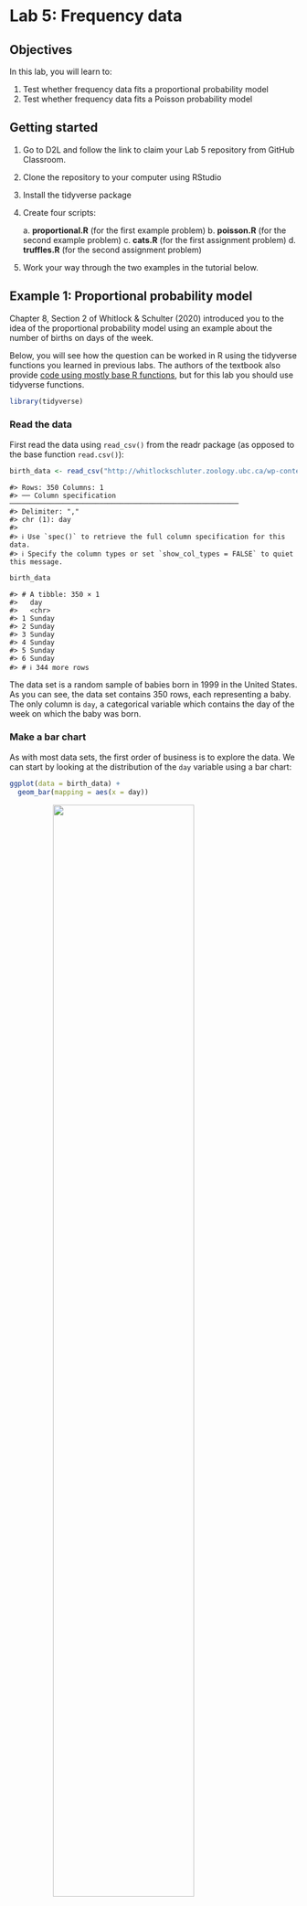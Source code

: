 # Lab 5: Frequency data

## Objectives

In this lab, you will learn to:

1.  Test whether frequency data fits a proportional probability model
2.  Test whether frequency data fits a Poisson probability model

## Getting started

1.  Go to D2L and follow the link to claim your Lab 5 repository from GitHub Classroom.

2.  Clone the repository to your computer using RStudio

3.  Install the tidyverse package

4.  Create four scripts:

    a.  **proportional.R** (for the first example problem)
    b.  **poisson.R** (for the second example problem)
    c.  **cats.R** (for the first assignment problem)
    d.  **truffles.R** (for the second assignment problem)

5.  Work your way through the two examples in the tutorial below.

## Example 1: Proportional probability model

Chapter 8, Section 2 of Whitlock & Schulter (2020) introduced you to the idea of the proportional probability model using an example about the number of births on days of the week.

Below, you will see how the question can be worked in R using the tidyverse functions you learned in previous labs. The authors of the textbook also provide [code using mostly base R functions](https://whitlockschluter3e.zoology.ubc.ca/RLabs/R_tutorial_Frequency_data.html), but for this lab you should use tidyverse functions.


```r
library(tidyverse)
```

### Read the data

First read the data using `read_csv()` from the readr package (as opposed to the base function `read.csv()`):


```r
birth_data <- read_csv("http://whitlockschluter.zoology.ubc.ca/wp-content/data/chapter08/chap08e1DayOfBirth.csv")
```

```
#> Rows: 350 Columns: 1
#> ── Column specification ────────────────────────────────────────────────────────
#> Delimiter: ","
#> chr (1): day
#> 
#> ℹ Use `spec()` to retrieve the full column specification for this data.
#> ℹ Specify the column types or set `show_col_types = FALSE` to quiet this message.
```

```r
birth_data
```

```
#> # A tibble: 350 × 1
#>   day   
#>   <chr> 
#> 1 Sunday
#> 2 Sunday
#> 3 Sunday
#> 4 Sunday
#> 5 Sunday
#> 6 Sunday
#> # ℹ 344 more rows
```

The data set is a random sample of babies born in 1999 in the United States. As you can see, the data set contains 350 rows, each representing a baby. The only column is `day`, a categorical variable which contains the day of the week on which the baby was born.

### Make a bar chart

As with most data sets, the first order of business is to explore the data. We can start by looking at the distribution of the `day` variable using a bar chart:


```r
ggplot(data = birth_data) +
  geom_bar(mapping = aes(x = day))
```

<img src="lab-5_files/figure-html/birth-day-bar-chart-1.png" width="70%" style="display: block; margin: auto;" />

### Fix the factor levels

When we read the data, R didn't know what kind of variable `day` was, so it played it conservatively and treated it as character (`chr`) data, which has no inherent order or enumerated list of possible values. When we plot the variable, ggplot simply puts them in alphabetical order.

What we need to do is change the `day` variable so that it is a factor (`fct`) data type with enumerated values in a particular order. The first step is to create a vector with the days of the week in the correct order:


```r
days_of_week <- c("Monday", "Tuesday", "Wednesday", "Thursday", 
                  "Friday", "Saturday", "Sunday")
days_of_week
```

```
#> [1] "Monday"    "Tuesday"   "Wednesday" "Thursday"  "Friday"    "Saturday" 
#> [7] "Sunday"
```

Then we can use `mutate()` to create a new variable using `factor()`, and use a little tidyverse magic from the forcats and stringr packages to shorten the day names for easier viewing. Let's call the new variable `day_fct` and `day_short`.


```r
birth_data <- 
  mutate(
    birth_data, 
    day_fct = factor(day, levels = days_of_week),
    day_short = fct_relabel(day_fct, str_sub, start = 1, end = 3)
  )
birth_data
```

```
#> # A tibble: 350 × 3
#>   day    day_fct day_short
#>   <chr>  <fct>   <fct>    
#> 1 Sunday Sunday  Sun      
#> 2 Sunday Sunday  Sun      
#> 3 Sunday Sunday  Sun      
#> 4 Sunday Sunday  Sun      
#> 5 Sunday Sunday  Sun      
#> 6 Sunday Sunday  Sun      
#> # ℹ 344 more rows
```

Notice the data types listed under the variable names. When you have a factor variable in your data set, you can find out what the levels are using the levels function.


```r
levels(birth_data$day_fct)
```

```
#> [1] "Monday"    "Tuesday"   "Wednesday" "Thursday"  "Friday"    "Saturday" 
#> [7] "Sunday"
```

```r
levels(birth_data$day_short)
```

```
#> [1] "Mon" "Tue" "Wed" "Thu" "Fri" "Sat" "Sun"
```

Changing character variables to factors is common in R when you are working with categorical data, so you should become familiar with the `factor()` function. To learn more about dealing with factors in R, see the chapter [Factors](https://r4ds.had.co.nz/factors.html) in *R for Data Science*. In the example above, abbreviating the week names was fun, but it's not something you are expected to learn and apply on your own.

### Make a better bar chart

Now we're ready to plot the data again. All we need to do is swap `x = day` with `x = day_short`.

This time, let's also change the y-axis label to "Frequency" and remove the x-axis label altogether as it's pretty obvious what it represents. To give it a little spice, we can set the fill color to MSUM red `"#a6192e"`.


```r
ggplot(data = birth_data) +
  geom_bar(mapping = aes(x = day_short), fill = "#a6192e") +
  labs(y = "Frequency", x = NULL)
```

<img src="lab-5_files/figure-html/birth-day-bar-chart-2-1.png" width="70%" style="display: block; margin: auto;" />

### Create a frequency table

The other common method of visualizing frequency data for a categorical variable is with a frequency table. This is quite easy with the `count()` function in the dplyr package.


```r
birth_freq_table <- count(birth_data, day_fct)
birth_freq_table
```

```
#> # A tibble: 7 × 2
#>   day_fct       n
#>   <fct>     <int>
#> 1 Monday       41
#> 2 Tuesday      63
#> 3 Wednesday    63
#> 4 Thursday     47
#> 5 Friday       56
#> 6 Saturday     47
#> # ℹ 1 more row
```

### $\chi^2$ goodness-of-fit test

The next step is to conduct a $\chi^2$ goodness-of-fit test, which can be done with the `chisq.test()` function. You can see how Whitlock & Schluter answer the question using base R functions [on the book website](https://whitlockschluter.zoology.ubc.ca/r-code/rcode08). Luckily, there is always a tidyverse way to do things. With some inspiration from [Tidy chi-square testing](http://ritsokiguess.site/docs/2018/04/12/tidy-chi-squared-testing/) by Ken on the *R, it's okay I guess* blog, here is one way to do it.

First, you need the observed frequencies:


```r
birth_freqs <- birth_freq_table$n
birth_freqs
```

```
#> [1] 41 63 63 47 56 47 33
```

Second, you need a vector of expected probabilities, which if you will recall from the example is:


```r
birth_probs <- c(52, 52, 52, 52, 53, 52, 52) / 365
birth_probs
```

```
#> [1] 0.1424658 0.1424658 0.1424658 0.1424658 0.1452055 0.1424658 0.1424658
```

Next, you conduct the $\chi^2$ goodness-of-fit test:


```r
chisq.test(x = birth_freqs, p = birth_probs)
```

```
#> 
#> 	Chi-squared test for given probabilities
#> 
#> data:  birth_freqs
#> X-squared = 15.057, df = 6, p-value = 0.01982
```

The final step is to interpret your results. If you were conducting this analysis by calculator, you might have calculated the test statistic yourself and looked up a critical value from a statistical table to compare it to.

In R, you can get the exact $P$-value quite easily, so all you need to do is compare the $P$-value to the $\alpha$-level of your choice, which in this case will be 0.05.

Thus, your interpretation would be:

> Because the $P$-value of 0.02 is less than the $\alpha$-level of 0.05, I reject the null hypothesis. Therefore, births do not fit a proportional model.

If you were writing a paper in APA format, you would write:

> The proportion of births differed by day of the week, $\chi^2(6,N=350)=15.057$ , $p=0.020$.

The number 350 comes from the sample size of the data set you used, and the 6 refers to the degrees of freedom.

## Example 2: Poisson probability model

Chapter 8, Section 5 of Whitlock & Schluter (2022) contained an example of using a $\chi^2$ goodness-of-fit test to tell whether extinctions occur randomly in the geologic record. The null distribution in this case was that the number of extinctions in 76 blocks of time showed a Poisson distribution.

As with the previous example, Whitlock & Schluter provide code to perform this analysis, using base R functions, [on the book website](https://whitlockschluter3e.zoology.ubc.ca/RLabs/R_tutorial_Frequency_data.html).

Here you can see how to approach this question in R using tidyverse functions.

### Read the data


```r
extinct_data <- read_csv("http://whitlockschluter.zoology.ubc.ca/wp-content/data/chapter08/chap08e6MassExtinctions.csv")
extinct_data
```

There are 76 time periods. The variable `numberOfExtinctions` gives the number of extinctions in that time period.

Before we go on, let's rename that unruly variable `numberOfExtinctions` so it matches our usual snake_case style:


```r
extinct_data <- 
  extinct_data %>% 
  rename(n_extinct = numberOfExtinctions)
```

### Bar Chart

Starting with the raw data, we can use `geom_bar()` to visualize the distribution of the `n_extinct` variable as a bar chart.


```r
ggplot(data = extinct_data) +
  geom_bar(mapping = aes(x = n_extinct), fill = "#a6192e") +
  labs(y = "Frequency", x = "Number of Extinctions")
```

<img src="lab-5_files/figure-html/extinct-bar-chart-1.png" width="70%" style="display: block; margin: auto;" />

### Frequency table

Create a frequency table using `count()`. This time, use the print function to force R to print all rows, not just the first 10 (the default for tibbles). `Inf` means infinity, so `n = Inf` means print all the rows.


```r
extinct_data %>% 
  count(n_extinct, name = "observed_freq") %>% 
  print(n = Inf)
```

```
#> # A tibble: 14 × 2
#>    n_extinct observed_freq
#>        <dbl>         <int>
#>  1         1            13
#>  2         2            15
#>  3         3            16
#>  4         4             7
#>  5         5            10
#>  6         6             4
#>  7         7             2
#>  8         8             1
#>  9         9             2
#> 10        10             1
#> 11        11             1
#> 12        14             1
#> 13        16             2
#> 14        20             1
```

Note that some numbers of extinctions are missing because no block of time had that number of extinctions. These include 0, 12, 13, 15, 17, 18, 19, and anything above 20.

Before we can continue, we should add these missing categories, which is fairly easy with the `complete()` function from tidyr.


```r
extinct_freq_table <-
  extinct_data %>% 
  count(n_extinct, name = "observed_freq") %>% 
  complete(
    n_extinct = 0:20, 
    fill = list(observed_freq = 0)
  ) %>% 
  print(n = Inf)
```

```
#> # A tibble: 21 × 2
#>    n_extinct observed_freq
#>        <dbl>         <int>
#>  1         0             0
#>  2         1            13
#>  3         2            15
#>  4         3            16
#>  5         4             7
#>  6         5            10
#>  7         6             4
#>  8         7             2
#>  9         8             1
#> 10         9             2
#> 11        10             1
#> 12        11             1
#> 13        12             0
#> 14        13             0
#> 15        14             1
#> 16        15             0
#> 17        16             2
#> 18        17             0
#> 19        18             0
#> 20        19             0
#> 21        20             1
```

`complete()` needs two arguments here. First, a vector of numbers containing all possible values of `n_extinct`. We could have done this with the `c()` function, for example `c(0, 1, …, 19, 20)`, but `0:20` is a shorthand for this.

The bit at the end, `fill = list(observed_freq = 0)`, tells R to put a zero for `observed_freq` whenever it adds a new row.

### Estimate the mean

There are a couple of ways to accomplish this:


```r
# tidyverse method
mean_extinct <-
  extinct_data %>% 
  summarize(mean = mean(n_extinct)) %>% 
  pull(mean)
mean_extinct
```

```
#> [1] 4.210526
```

```r
# dollar sign method
mean_extinct <- mean(extinct_data$n_extinct)
mean_extinct
```

```
#> [1] 4.210526
```

### Expected frequencies

Calculate the expected frequencies under the null distribution, a Poisson distribution, using the estimated mean. Here we will do this for the categories we have, up to 20 extinctions, but remember there is a non-zero probability of having 21 extinctions, or 22, or 23, etc. We will calculate those later.


```r
expected_proportions <- dpois(0:20, lambda = mean_extinct)
expected_proportions
```

```
#>  [1] 1.483856e-02 6.247813e-02 1.315329e-01 1.846076e-01 1.943238e-01
#>  [6] 1.636411e-01 1.148358e-01 6.907419e-02 3.635484e-02 1.700811e-02
#> [11] 7.161310e-03 2.741171e-03 9.618145e-04 3.115189e-04 9.368989e-05
#> [16] 2.629892e-05 6.920767e-06 1.714122e-06 4.009642e-07 8.885633e-08
#> [21] 1.870660e-08
```

We can add these to the frequency distribution with:


```r
extinct_freq_table <-
  extinct_freq_table %>% 
  mutate(
    expected_prop = expected_proportions, # add proportions
    expected_freq = expected_prop * 76    # calculate frequencies
  ) %>% 
  print(n = Inf)
```

```
#> # A tibble: 21 × 4
#>    n_extinct observed_freq expected_prop expected_freq
#>        <dbl>         <int>         <dbl>         <dbl>
#>  1         0             0  0.0148          1.13      
#>  2         1            13  0.0625          4.75      
#>  3         2            15  0.132          10.0       
#>  4         3            16  0.185          14.0       
#>  5         4             7  0.194          14.8       
#>  6         5            10  0.164          12.4       
#>  7         6             4  0.115           8.73      
#>  8         7             2  0.0691          5.25      
#>  9         8             1  0.0364          2.76      
#> 10         9             2  0.0170          1.29      
#> 11        10             1  0.00716         0.544     
#> 12        11             1  0.00274         0.208     
#> 13        12             0  0.000962        0.0731    
#> 14        13             0  0.000312        0.0237    
#> 15        14             1  0.0000937       0.00712   
#> 16        15             0  0.0000263       0.00200   
#> 17        16             2  0.00000692      0.000526  
#> 18        17             0  0.00000171      0.000130  
#> 19        18             0  0.000000401     0.0000305 
#> 20        19             0  0.0000000889    0.00000675
#> 21        20             1  0.0000000187    0.00000142
```

Note that we added the expected proportions, and then calculated the expected number of extinctions by multiplying the expected proportions by 76, the number of time blocks.

### Graph expected frequencies

For this, we can't use `geom_bar()`, which counts the observations for us, because we have to use the frequency table in which they are already counted. The solution is to use `geom_col()` (col is short for column) instead.

Then we can add a `geom_line()` for the expected frequencies.


```r
ggplot(data = extinct_freq_table,
       mapping = aes(x = n_extinct)) +
  geom_col(mapping = aes(y = observed_freq), fill = "#a6192e") +
  geom_line(mapping = aes(y = expected_freq), size = 2) +
  labs(y = "Frequency", x = "Number of Extinctions")
```

```
#> Warning: Using `size` aesthetic for lines was deprecated in ggplot2 3.4.0.
#> ℹ Please use `linewidth` instead.
#> This warning is displayed once every 8 hours.
#> Call `lifecycle::last_lifecycle_warnings()` to see where this warning was
#> generated.
```

<img src="lab-5_files/figure-html/unnamed-chunk-8-1.png" width="70%" style="display: block; margin: auto;" />

### $\chi^2$ goodness-of-fit test

We have everything we need to conduct a $\chi^2$ goodness-of-fit test in our frequency table, namely the observed and expected frequencies for each number of extinctions. The problem is that some categories have frequencies less than 1, and there are too many categories with frequencies less than 5.

To resolve this, we can combine some categories. Before we can do that, we need to convert `n_extinct` to a factor data type. Let's create a new tibble to hold this frequency table of combined categories.


```r
combined_freq_table <-
  extinct_freq_table %>% 
  select(-expected_prop) %>% 
  mutate(n_extinct = factor(n_extinct)) %>% 
  print()
```

```
#> # A tibble: 21 × 3
#>   n_extinct observed_freq expected_freq
#>   <fct>             <int>         <dbl>
#> 1 0                     0          1.13
#> 2 1                    13          4.75
#> 3 2                    15         10.0 
#> 4 3                    16         14.0 
#> 5 4                     7         14.8 
#> 6 5                    10         12.4 
#> # ℹ 15 more rows
```

Note that we also dropped the `expected_prop` variable, which we no longer need.

Now we can modify `n_extinct` so it contains the new factor levels:


```r
combined_freq_table <- 
  combined_freq_table %>% 
  mutate(n_extinct = fct_collapse(
    n_extinct,
    `0 or 1` = "0",
    `0 or 1` = "1",
    `2` = "2",
    `3` = "3",
    `4` = "4",
    `5` = "5",
    `6` = "6",
    `7` = "7",
    other_level = "8 or more",
  )) %>% 
  print()
```

```
#> # A tibble: 21 × 3
#>   n_extinct observed_freq expected_freq
#>   <fct>             <int>         <dbl>
#> 1 0 or 1                0          1.13
#> 2 0 or 1               13          4.75
#> 3 2                    15         10.0 
#> 4 3                    16         14.0 
#> 5 4                     7         14.8 
#> 6 5                    10         12.4 
#> # ℹ 15 more rows
```

Note that the new factor level names are surrounded by backticks, not single quotes. The backticks are necessary because the new values start with numbers or special characters. If our new values had names that started with letters, the backticks would be unnecessary. See `??fct_collapse` for an example.

There one more issue to solve. The frequency table above should have expected frequencies that add up to 76, but it doesn't:


```r
missing_probabilities <- 76 - sum(combined_freq_table$expected_freq)
missing_probabilities
```

```
#> [1] 3.516996e-07
```

That's because we did not calculate probabilities for categories larger than 20 extinctions. Those probabilities are small, but we still want to include them. So let's add a new row that includes those:


```r
combined_freq_table %>% 
  add_row(
    n_extinct = factor("8 or more"),
    observed_freq = 0,
    expected_freq = missing_probabilities,
    .before = 1
  )
```

```
#> # A tibble: 22 × 3
#>   n_extinct observed_freq expected_freq
#>   <fct>             <dbl>         <dbl>
#> 1 8 or more             0   0.000000352
#> 2 0 or 1                0   1.13       
#> 3 0 or 1               13   4.75       
#> 4 2                    15  10.0        
#> 5 3                    16  14.0        
#> 6 4                     7  14.8        
#> # ℹ 16 more rows
```

Now we can use `summarize()` to add up the observed and expected frequencies for our newly combined categories. Before we do, however, there is an issue we must solve.


```r
combined_freq_table <-
  combined_freq_table %>% 
  group_by(n_extinct) %>% 
  summarize(
    observed_freq = sum(observed_freq),
    expected_freq = sum(expected_freq)
  ) %>% 
  print()
```

```
#> # A tibble: 8 × 3
#>   n_extinct observed_freq expected_freq
#>   <fct>             <int>         <dbl>
#> 1 0 or 1               13          5.88
#> 2 2                    15         10.0 
#> 3 3                    16         14.0 
#> 4 4                     7         14.8 
#> 5 5                    10         12.4 
#> 6 6                     4          8.73
#> # ℹ 2 more rows
```

And finally, we can conduct the $\chi^2$ goodness-of-fit test!


```r
chisq.test(x = combined_freq_table$observed_freq,
           p = combined_freq_table$expected_freq / 76)
```

```
#> Warning in chisq.test(x = combined_freq_table$observed_freq, p =
#> combined_freq_table$expected_freq/76): Chi-squared approximation may be
#> incorrect
```

```
#> 
#> 	Chi-squared test for given probabilities
#> 
#> data:  combined_freq_table$observed_freq
#> X-squared = 23.95, df = 7, p-value = 0.001163
```

The warning here is caused by the fact that one of the expected frequencies is less than 5. However, we have been careful not to violate the assumptions of the $\chi^2$ goodness-of-fit test (no expected frequencies less than 1, no more than 20% of categories with expected frequencies less than 5).

Looking at the results, you will notice that it shows the test was conducted with 7 degrees of freedom.

Recall from lecture that degrees of freedom are calculated as:

$df=n-1-(\operatorname{number of parameters estimated})$

And in this example, we esimated the mean $\mu$ from the sample, so $(\operatorname{number of parameters estimated})$ would be 1. Thus, with $n=8$ categories, $df=8-1-1=6$.

The solution is to grab the $\chi^2$ test statistic from the results of the test and calculate the $P$-value using $df=6$ with the `pchisq()` function like this:


```r
chisq_results <-                                # save the results
  chisq.test(
    x = combined_freq_table$observed_freq,
    p = combined_freq_table$expected_freq/76
  )

test_statistic <- chisq_results$statistic       # get the test statistic

p_value <- 1 - pchisq(test_statistic, df = 6)   # get the real p-value
p_value
```

```
#>    X-squared 
#> 0.0005334917
```

Finally, interpret the results of the test:

> Because the $P$-value of 5.3\times 10^{-4} is less than the $\alpha$-level of 0.05, I reject the null hypothesis. Therefore, the number of extinctions do not occur randomly in time.

If you were writing a paper in APA format, you would write:

> The number of extinctions do not occur randomly in time, $\chi^2(6,N=76)=23.95$, $p= 0.00053$.

## Assignment

Claim your repository for Lab 6 on GitHub Classroom using the link on D2L.

### Question 1 - Cats

Answer question 19 in the assignment questions section of chapter 8 in Whitlock and Schluter (2020).

> In an article published in the Journal of the American Veterinary Medical Association, Whitney and Mehlhaff (1987) presented results on the injury rates of cats that had plummeted from buildings in New York City, according to the number of floors they had fallen. The damage caused by such falls was dubbed feline high‑rise syndrome (FHRS).
>
> A more recent study of FHRS included data on the month in which each of 119 cats fell (Vnuk et al. 2004). The data are in the accompanying table.
>
> **Can you infer that the rate of cat falling varies between months of the year?**

Carry out the goodness‑of‑fit test using the significance level $\alpha=0.05$. Use the methods shown in this lab (show your code). In your R script, add code comments with text stating the null and alternative hypotheses and reporting your results in APA format.

The data are stored at:


```r
"https://whitlockschluter3e.zoology.ubc.ca/Data/chapter08/chap08q19FallingCatsByMonth.csv"
```

### Question 2 - Truffles

Answer question 19 in the assignment questions section of chapter 8 in Whitlock and Schluter (2020).

> Truffles are a great delicacy, sending thousands of mushroom hunters into the forest each fall to find them. A set of plots of equal size in an old‑growth forest in Northern California was surveyed to count the number of truffles (Waters et al. 1997).
>
> **Are truffles randomly located around the forest?**

Carry out the goodness‑of‑fit test using the significance level $\alpha=0.05$. Use the methods shown in this lab (show your code). In your R script, add code comments with text stating the null and alternative hypotheses and reporting your results in APA format.

The data are stored at:


```r
"https://whitlockschluter.zoology.ubc.ca/wp-content/data/chapter08/chap08q16Truffles.csv"
```

### Submission

When you have completed the questions listed above, save your files, commit your changes, and push them to GitHub.

Then copy the URL to your GitHub repository and submit that to the Assignment on D2L.
